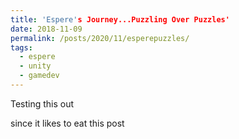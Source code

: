 ```yaml
---
title: 'Espere's Journey...Puzzling Over Puzzles'
date: 2018-11-09
permalink: /posts/2020/11/esperepuzzles/
tags:
  - espere
  - unity
  - gamedev
---
```


Testing this out

since it likes to eat this post